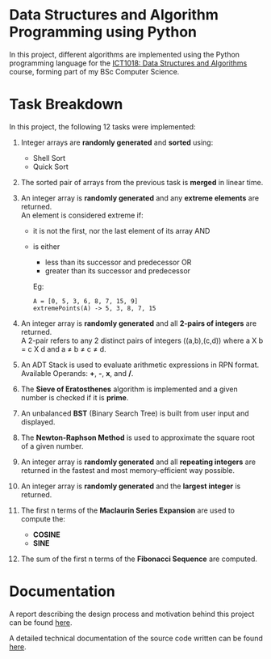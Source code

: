 # Data Structures and Algorithm Programming using Python

In this project, different algorithms are implemented using the Python programming language for the [ICT1018: Data Structures and Algorithms](https://www.um.edu.mt/courses/studyunit/ICT1018) course, forming part of my BSc Computer Science.

# Task Breakdown

In this project, the following 12 tasks were implemented:

1.  Integer arrays are **randomly generated** and **sorted** using:

    - Shell Sort
    - Quick Sort

2.  The sorted pair of arrays from the previous task is **merged** in linear time.

3.  An integer array is **randomly generated** and any **extreme elements** are returned. <br>
    An element is considered extreme if:

    - it is not the first, nor the last element of its array AND
    - is either

      - less than its successor and predecessor OR
      - greater than its successor and predecessor

      Eg:

          A = [0, 5, 3, 6, 8, 7, 15, 9]
          extremePoints(A) -> 5, 3, 8, 7, 15

4.  An integer array is **randomly generated** and all **2-pairs of integers** are returned. <br>
    A 2-pair refers to any 2 distinct pairs of integers ((a,b),(c,d)) where a X b = c X d and a ≠ b ≠ c ≠ d.
5.  An ADT Stack is used to evaluate arithmetic expressions in RPN format. <br>
    Available Operands: **+**, **-**, **x**, and **/**.
6.  The **Sieve of Eratosthenes** algorithm is implemented and a given number is checked if it is **prime**.
7.  An unbalanced **BST** (Binary Search Tree) is built from user input and displayed.
8.  The **Newton-Raphson Method** is used to approximate the square root of a given number.
9.  An integer array is **randomly generated** and all **repeating integers** are returned in the fastest and most memory-efficient way possible.
10. An integer array is **randomly generated** and the **largest integer** is returned.
11. The first n terms of the **Maclaurin Series Expansion** are used to compute the:
    - **COSINE**
    - **SINE**
12. The sum of the first n terms of the **Fibonacci Sequence** are computed.

# Documentation

A report describing the design process and motivation behind this project can be found [here](https://github.com/tristan-oa/Python-DataStructures-Algorithms1-1st-year/blob/master/Assignment_SPECIFICATION.pdf).

A detailed technical documentation of the source code written can be found [here](https://github.com/tristan-oa/Python-DataStructures-Algorithms1-1st-year/blob/master/DOCUMENTATION.pdf).

